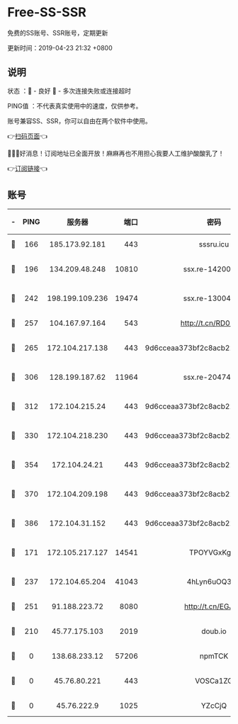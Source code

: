 # Free-SS-SSR

免费的SS账号、SSR账号，定期更新

更新时间：2019-04-23 21:32 +0800

## 说明

状态     ：🙂 - 良好 🙁 - 多次连接失败或连接超时

PING值   ：不代表真实使用中的速度，仅供参考。

账号兼容SS、SSR，你可以自由在两个软件中使用。

👉[扫码页面](https://liesauer.github.io/Free-SS-SSR/)👈

🎉🎉🎉好消息！订阅地址已全面开放！麻麻再也不用担心我要人工维护酸酸乳了！

👉[订阅链接](https://www.liesauer.net/yogurt/subscribe?ACCESS_TOKEN=DAYxR3mMaZAsaqUb)👈

## 账号

|-|PING|服务器|端口|密码|加密方式|区域|
|:----:|:----:|:-----:|-----:|:----:|:----:|:----:|
|🙂|166|185.173.92.181|443|sssru.icu|rc4-md5|RU|
|🙂|196|134.209.48.248|10810|ssx.re-14200963|aes-256-cfb|US|
|🙂|242|198.199.109.236|19474|ssx.re-13004881|aes-256-cfb|US|
|🙂|257|104.167.97.164|543|http://t.cn/RD0D7sx|rc4-md5|CA|
|🙂|265|172.104.217.138|443|9d6cceaa373bf2c8acb22e60b6a58be6|aes-256-cfb|US|
|🙂|306|128.199.187.62|11964|ssx.re-20474884|aes-256-cfb|SG|
|🙂|312|172.104.215.24|443|9d6cceaa373bf2c8acb22e60b6a58be6|aes-256-cfb|US|
|🙂|330|172.104.218.230|443|9d6cceaa373bf2c8acb22e60b6a58be6|aes-256-cfb|US|
|🙂|354|172.104.24.21|443|9d6cceaa373bf2c8acb22e60b6a58be6|aes-256-cfb|US|
|🙂|370|172.104.209.198|443|9d6cceaa373bf2c8acb22e60b6a58be6|aes-256-cfb|US|
|🙂|386|172.104.31.152|443|9d6cceaa373bf2c8acb22e60b6a58be6|aes-256-cfb|US|
|🙂|171|172.105.217.127|14541|TPOYVGxKglpi|aes-256-cfb|JP|
|🙂|237|172.104.65.204|41043|4hLyn6uOQ3hU|aes-256-cfb|JP|
|🙂|251|91.188.223.72|8080|http://t.cn/EGJIyrl|rc4-md5|RU|
|🙁|210|45.77.175.103|2019|doub.io|aes-128-ctr|SG|
|🙁|0|138.68.233.12|57206|npmTCK|rc4-md5|US|
|🙁|0|45.76.80.221|443|VOSCa1ZG|aes-256-cfb|DE|
|🙁|0|45.76.222.9|1025|YZcCjQ|rc4-md5|JP|

